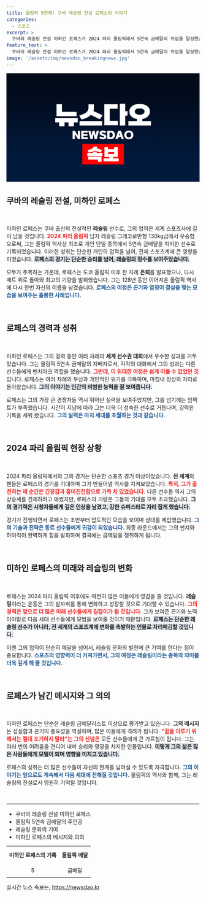 ```yaml
---
title: 올림픽 5연패! 쿠바 레슬링 전설 로페스의 이야기
categories:
  - 스포츠
excerpt: >
  쿠바의 레슬링 전설 미하인 로페스가 2024 파리 올림픽에서 5연속 금메달의 위업을 달성했습니다! 은퇴 후 돌아온 그는 올림픽 역사에 길이 남을 기록을 세웠습니다.
feature_text: >
  쿠바의 레슬링 전설 미하인 로페스가 2024 파리 올림픽에서 5연속 금메달의 위업을 달성했습니다! 은퇴 후 돌아온 그는 올림픽 역사에 길이 남을 기록을 세웠습니다.
image: '/assets/img/newsdao_breakingnews.jpg'
---
```


<p><img src="/assets/img/newsdao_breakingnews.jpg" alt="koreaapp 속보" /></p>

<h2 data-ke-size="size26">쿠바의 레슬링 전설, 미하인 로페스</h2>

<p data-ke-size="size16">&nbsp;</p>

<p>미하인 로페스는 쿠바 출신의 전설적인 <b>레슬링</b> 선수로, 그의 업적은 세계 스포츠사에 길이 남을 것입니다. <b><span style="color: #ee2323;">2024 파리 올림픽</span></b> 남자 레슬링 그레코로만형 130kg급에서 우승함으로써, 그는 올림픽 역사상 최초로 개인 단일 종목에서 5연속 금메달을 차지한 선수로 기록되었습니다. 이러한 성취는 단순한 개인의 업적을 넘어, 전체 스포츠계에 큰 영향을 미쳤습니다. <b><span style="background-color: #21538527;">로페스의 경기는 단순한 승리를 넘어, 레슬링의 정수를 보여주었습니다.</span></b></p>

<p>모두가 주목하는 가운데, 로페스는 도쿄 올림픽 이후 한 차례 <b>은퇴</b>를 발표했으나, 다시 매트 위로 돌아와 최고의 기량을 발휘했습니다. 그는 128년 동안 이어져온 올림픽 역사에 다시 한번 자신의 이름을 남겼습니다. <b><span style="color: #1a5490;">로페스의 여정은 끈기와 열정이 결실을 맺는 모습을 보여주는 훌륭한 사례입니다.</span></b></p>

<p data-ke-size="size16">&nbsp;</p>

<h2 data-ke-size="size26">로페스의 경력과 성취</h2>

<p data-ke-size="size16">&nbsp;</p>

<p>미하인 로페스는 그의 경력 동안 여러 차례의 <b>세계 선수권 대회</b>에서 우수한 성과를 거두었습니다. 그는 올림픽 5연속 금메달의 지배자로서, 각각의 대회에서 그의 성과는 다른 선수들에게 벤치마크 역할을 했습니다. <b><span style="color: #ee2323;">그런데, 이 위대한 여정은 쉽게 이룰 수 없었던 것</span></b>입니다. 로페스는 여러 차례의 부상과 개인적인 위기를 극복하며, 마침내 정상의 자리로 돌아왔습니다. <b><span style="background-color: #21538527;">그의 이야기는 인간의 비범한 능력을 잘 보여줍니다.</span></b></p>

<p>로페스는 그의 가장 큰 경쟁자들 역시 뛰어난 실력을 보여주었지만, 그를 넘기에는 임팩트가 부족했습니다. 시간이 지남에 따라 그는 더욱 더 성숙한 선수로 거듭나며, 강력한 기록을 세워 왔습니다. <b><span style="color: #1a5490;">그의 실력은 마치 세대를 초월하는 것과 같습니다.</span></b></p>

<p data-ke-size="size16">&nbsp;</p>

<h2 data-ke-size="size26">2024 파리 올림픽 현장 상황</h2>

<p data-ke-size="size16">&nbsp;</p>

<p>2024 파리 올림픽에서의 그의 경기는 단순한 스포츠 경기 이상이었습니다. <b>전 세계</b>의 팬들은 로페스의 경기를 기대하며 그가 만들어낼 역사를 지켜보았습니다. <b><span style="color: #ee2323;">특히, 그가 출전하는 매 순간은 긴장감과 흥미진진함으로 가득 차 있었습니다.</span></b> 다른 선수들 역시 그의 상승세를 견제하려고 애썼지만, 로페스의 기량은 그들의 기대를 모두 초과했습니다. <b><span style="background-color: #21538527;">그의 경기력은 시청자들에게 깊은 인상을 남겼고, 강한 슈퍼스타로 자리 잡게 했습니다.</span></b></p>

<p>경기가 진행되면서 로페스는 초반부터 압도적인 모습을 보이며 상대를 제압했습니다. <b><span style="color: #1a5490;">그의 기술과 전략은 동료 선수들에게 귀감이 되었습니다.</span></b> 최종 라운드에서는 그의 펀치와 하이킥이 완벽하게 힘을 발휘하며 결국에는 금메달을 쟁취하게 됩니다.</p>

<p data-ke-size="size16">&nbsp;</p>

<h2 data-ke-size="size26">미하인 로페스의 미래와 레슬링의 변화</h2>

<p data-ke-size="size16">&nbsp;</p>

<p>로페스는 2024 파리 올림픽 이후에도 여전히 많은 이들에게 영감을 줄 것입니다. <b>레슬링</b>이라는 운동은 그의 발자취를 통해 변화하고 성장할 것으로 기대할 수 있습니다. <b><span style="color: #ee2323;">그의 경력은 앞으로 더 많은 미래 선수들에게 길잡이가 될 것입니다.</span></b> 그가 보여준 끈기와 노력이야말로 다음 세대 선수들에게 모범을 보여줄 것이기 때문입니다. <b><span style="background-color: #21538527;">로페스는 단순한 레슬링 선수가 아니라, 전 세계의 스포츠계에 변화를 촉발하는 인물로 자리매김할 것입니다.</span></b></p>

<p>이젠 그의 업적이 단순히 메달을 넘어서, 레슬링 문화의 발전에 큰 기여를 한다는 점이 중요합니다. <b><span style="color: #1a5490;">스포츠의 영향력이 더 커져가면서, 그의 여정은 레슬링이라는 종목의 의미를 더욱 깊게 해 줄 것입니다.</span></b></p>

<p data-ke-size="size16">&nbsp;</p>

<h2 data-ke-size="size26">로페스가 남긴 메시지와 그 의의</h2>

<p data-ke-size="size16">&nbsp;</p>

<p>미하인 로페스는 단순한 레슬링 금메달리스트 이상으로 평가받고 있습니다. <b>그의 메시지</b>는 성실함과 끈기의 중요성을 역설하며, 많은 이들에게 격려가 됩니다. <b><span style="color: #ee2323;">"꿈을 이루기 위해서는 절대 포기하지 말라"는 그의 신념은</span></b> 모든 선수들에게 큰 가르침이 됩니다. 그는 여러 번의 어려움을 견디어 내며 승리와 영광을 차지한 인물입니다. <b><span style="background-color: #21538527;">이렇게 그의 삶은 많은 사람들에게 모델이 되며 영향을 미치고 있습니다.</span></b></p>

<p>로페스의 성취는 더 많은 선수들이 자신의 한계를 넘어설 수 있도록 자극합니다. <b><span style="color: #1a5490;">그의 이야기는 앞으로도 계속해서 다음 세대에 전해질 것입니다.</span></b> 올림픽의 역사와 함께, 그는 레슬링의 전설로서 영원히 기억될 것입니다.</p>

<p data-ke-size="size16">&nbsp;</p>

<hr style="border:1px solid #ccc">

<ul>
    <li>쿠바의 레슬링 전설 미하인 로페스</li>
    <li>올림픽 5연속 금메달의 주인공</li>
    <li>레슬링 문화의 기여</li>
    <li>미하인 로페스의 메시지와 의의</li>
</ul>

<table style="width: 100%; border-collapse: collapse;">
    <tr>
        <td style="text-align: center; height: 40px;"><b>미하인 로페스의 기록</b></td>
        <td style="text-align: center; height: 40px;"><b>올림픽 메달</b></td>
    </tr>
    <tr>
        <td style="text-align: center; height: 30px;">5</td>
        <td style="text-align: center; height: 30px;">금메달</td>
    </tr>
</table>
실시간 뉴스 속보는, <a href="https://newsdao.kr" rel="dofollow">https://newsdao.kr</a>


